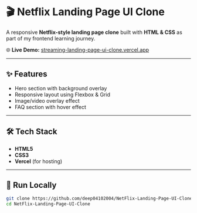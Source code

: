# 🎬 Netflix Landing Page UI Clone

A responsive **Netflix-style landing page clone** built with **HTML & CSS** as part of my frontend learning journey.

🌐 **Live Demo:** [streaming-landing-page-ui-clone.vercel.app](https://streaming-landing-page-ui-clone.vercel.app/)

---

## ✨ Features
- Hero section with background overlay
- Responsive layout using Flexbox & Grid
- Image/video overlay effect
- FAQ section with hover effect

---

## 🛠️ Tech Stack
- **HTML5**
- **CSS3**
- **Vercel** (for hosting)

---

## 🚀 Run Locally
```bash
git clone https://github.com/deep04102004/NetFlix-Landing-Page-UI-Clone.git
cd NetFlix-Landing-Page-UI-Clone
